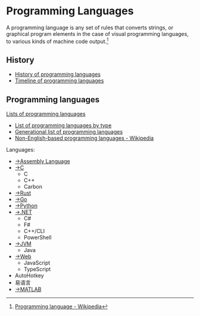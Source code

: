 # Programming Languages
A programming language is any set of rules that converts strings, or graphical program elements in the case of visual programming languages, to various kinds of machine code output.[^wiki]

[^wiki]: [Programming language - Wikipedia](https://en.wikipedia.org/wiki/Programming_language)

## History
- [History of programming languages](https://en.wikipedia.org/wiki/History_of_programming_languages)
- [Timeline of programming languages](https://en.wikipedia.org/wiki/Timeline_of_programming_languages)  

## Programming languages
[Lists of programming languages](https://en.wikipedia.org/wiki/Lists_of_programming_languages)
- [List of programming languages by type](https://en.wikipedia.org/wiki/List_of_programming_languages_by_type)
- [Generational list of programming languages](https://en.wikipedia.org/wiki/Generational_list_of_programming_languages)
- [Non-English-based programming languages - Wikipedia](https://en.wikipedia.org/wiki/Non-English-based_programming_languages)

Languages:
- [→Assembly Language](https://github.com/Chaoses-Ib/ComputerHardware#instruction-set-architectures)
- [→C](https://github.com/Chaoses-Ib/Cpp#languages)
  - C
  - C++
  - Carbon
- [→Rust](https://github.com/Chaoses-Ib/Rust)
- [→Go](https://github.com/Chaoses-Ib/Go)
- [→Python](https://github.com/Chaoses-Ib/Python)
- [→.NET](https://github.com/Chaoses-Ib/.NET#languages)
  - C#
  - F#
  - C++/CLI
  - PowerShell
- [→JVM](https://github.com/Chaoses-Ib/Java#languages)
  - Java
- [→Web](https://github.com/Chaoses-Ib/Web#javascript)
  - JavaScript
  - TypeScript
- AutoHotkey
- 易语言
- [→MATLAB](https://github.com/Chaoses-Ib/ComputationalMathematics/tree/main#matlab)